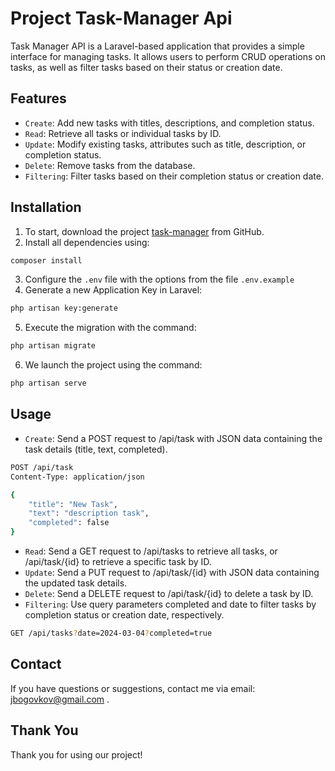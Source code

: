 # Project Task-Manager Api 

Task Manager API is a Laravel-based application that provides a simple interface for managing tasks. It allows users to perform CRUD operations on tasks, as well as filter tasks based on their status or creation date.

## Features

- `Create`: Add new tasks with titles, descriptions, and completion status.
- `Read`: Retrieve all tasks or individual tasks by ID.
- `Update`: Modify existing tasks, attributes such as title, description, or completion status.
- `Delete`: Remove tasks from the database.
- `Filtering`: Filter tasks based on their completion status or creation date.

## Installation

1. To start, download the project [task-manager](https://github.com/OnidzukaGTO/task-manager) from GitHub.
2. Install all dependencies using:
```bash
composer install
```
3. Configure the `.env` file with the options from the file `.env.example`
4. Generate a new Application Key in Laravel:
```bash
php artisan key:generate
```
5. Execute the migration with the command:
```bash
php artisan migrate
```
6. We launch the project using the command:
```bash
php artisan serve
```

## Usage

- `Create`: Send a POST request to /api/task with JSON data containing the task details (title, text, completed).
```bash
POST /api/task
Content-Type: application/json

{
    "title": "New Task",
    "text": "description task",
    "completed": false
}
```
- `Read`: Send a GET request to /api/tasks to retrieve all tasks, or /api/task/{id} to retrieve a specific task by ID.
- `Update`: Send a PUT request to /api/task/{id} with JSON data containing the updated task details.
- `Delete`: Send a DELETE request to /api/task/{id} to delete a task by ID.
- `Filtering`: Use query parameters completed and date to filter tasks by completion status or creation date, respectively.
```bash
GET /api/tasks?date=2024-03-04?completed=true
```

## Contact

If you have questions or suggestions, contact me via email: jbogovkov@gmail.com .

## Thank You

Thank you for using our project!